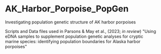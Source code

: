 # AK_Harbor_Porpoise_PopGen
Investigating population genetic structure of AK harbor porpoises

Scripts and Data files used in Parsons & May et al., (2023; *in review*)
"Using eDNA samples to supplement population genetic analyses for cryptic marine species: identifying population boundaries for Alaska harbor porpoises"

